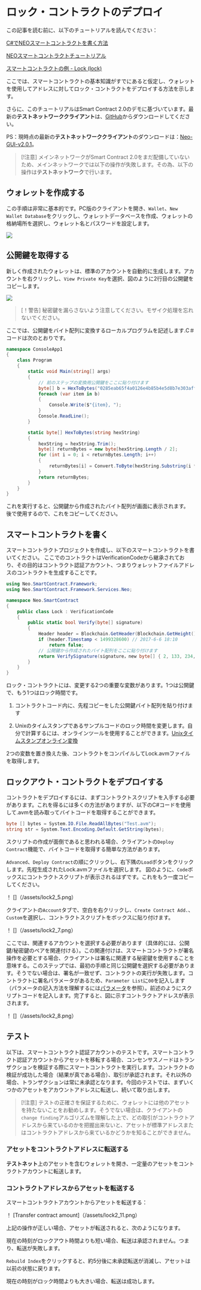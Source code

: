 # ロック・コントラクトのデプロイ

この記事を読む前に、以下のチュートリアルを読んでください：

[C#でNEOスマートコントラクトを書く方法](../getting-started.md)

[NEOスマートコントラクトチュートリアル](../tutorial.md)

[スマートコントラクトの例 - Lock (lock)](Lock.md)

ここでは、スマートコントラクトの基本知識がすでにあると仮定し、ウォレットを使用してアドレスに対してロック・コントラクトをデプロイする方法を示します。

さらに、このチュートリアルはSmart Contract 2.0のデモに基づいています。最新の**テストネットワーククライアント**は、[GitHub](https://github.com/neo-project/neo-gui/releases)からダウンロードしてください。

PS：現時点の最新の**テストネットワーククライアント**のダウンロードは：[Neo-GUI-v2.0.1](https://github.com/neo-project/neo-gui/releases/tag/v2.0.1)。

> [!注意]
> メインネットワークがSmart Contract 2.0をまだ配備していないため、メインネットワークでは以下の操作が失敗します。その為、以下の操作は**テストネットワーク**で行います。

## ウォレットを作成する

この手順は非常に基本的です。PC版のクライアントを開き、`Wallet`、`New Wallet Database`をクリックし、ウォレットデータベースを作成、ウォレットの格納場所を選択し、ウォレット名とパスワードを設定します。

![](/assets/lock2_1.png)

## 公開鍵を取得する

新しく作成されたウォレットは、標準のアカウントを自動的に生成します。アカウントを右クリックし、`View Private Key`を選択、図のように2行目の公開鍵をコピーします。

![](/assets/lock2_2.png)

> [！警告]
> 秘密鍵を漏らさないよう注意してください。モザイク処理を忘れないでください。

ここでは、公開鍵をバイト配列に変換するローカルプログラムを記述します.C＃コードは次のとおりです。

```c#
namespace ConsoleApp1
{
    class Program
    {
        static void Main(string[] args)
        {
            // 前のステップの変換用公開鍵をここに貼り付けます
            byte[] b = HexToBytes("0285eab65f4a0126e4b85b4e5d8b7e303aff7efb360d595f2e3189bb90487ad5aa");
            foreach (var item in b)
            {
                Console.Write($"{item}, ");
            }
            Console.ReadLine();
        }

        static byte[] HexToBytes(string hexString)
        {
            hexString = hexString.Trim();
            byte[] returnBytes = new byte[hexString.Length / 2];
            for (int i = 0; i < returnBytes.Length; i++)
            {
                returnBytes[i] = Convert.ToByte(hexString.Substring(i * 2, 2), 16);
            }
            return returnBytes;
        }
    }
}
```

これを実行すると、公開鍵から作成されたバイト配列が画面に表示されます。 後で使用するので、これをコピーしてください。

## スマートコントラクトを書く

スマートコントラクトプロジェクトを作成し、以下のスマートコントラクトを書いてください。 ここでのコントラクトはVerificationCodeから継承されており、その目的はコントラクト認証アカウント、つまりウォレットファイルアドレスのコントラクトを生成することです。

```c#
using Neo.SmartContract.Framework;
using Neo.SmartContract.Framework.Services.Neo;

namespace Neo.SmartContract
{
    public class Lock : VerificationCode
    {
        public static bool Verify(byte[] signature)
        {
            Header header = Blockchain.GetHeader(Blockchain.GetHeight());
            if (header.Timestamp < 1499328600) // 2017-6-6 18:10
                return false;
            // 公開鍵から作成されたバイト配列をここに貼り付けます
            return VerifySignature(signature，new byte[] { 2, 133, 234, 182, 95, 74, 1, 38, 228, 184, 91, 78, 93, 139, 126, 48, 58, 255, 126, 251, 54, 13, 89, 95, 46, 49, 137, 187, 144, 72, 122, 213, 170 });
        }
    }
}
```

ロック・コントラクトには、変更する2つの重要な変数があります。1つは公開鍵で、もう1つはロック時間です。

1. コントラクトコード内に、先程コピーをした公開鍵バイト配列を貼り付けます

2. Unixのタイムスタンプであるサンプルコードのロック時間を変更します。自分で計算するには、オンラインツールを使用することができます。[Unixタイムスタンプオンライン変換](https://unixtime.51240.com/)

2つの変数を置き換えた後、コントラクトをコンパイルしてLock.avmファイルを取得します。

## ロックアウト・コントラクトをデプロイする

コントラクトをデプロイするには、まずコントラクトスクリプトを入手する必要があります。これを得るには多くの方法がありますが、以下のC#コードを使用して.avmを読み取ってバイトコードを取得することができます。

```c#
byte [] bytes = System.IO.File.ReadAllBytes("Test.avm");
string str = System.Text.Encoding.Default.GetString(bytes);
```

スクリプトの作成が面倒であると思われる場合、クライアントの`Deploy Contract`機能で、バイトコードを取得する簡単な方法があります。

`Advanced`、`Deploy Contract`の順にクリックし、右下隅の`Load`ボタンをクリックします。先程生成されたLock.avmファイルを選択します。 図のように、`Code`ボックスにコントラクトスクリプトが表示されるはずです。これをもう一度コピーしてください。

！ []（/assets/lock2_5.png）

クライアントの`Account`タブで、空白を右クリックし、`Create Contract Add.`、`Custom`を選択し、コントラクトスクリプトをボックスに貼り付けます。

！ []（/assets/lock2_7.png）

ここでは、関連するアカウントを選択する必要があります（具体的には、公開鍵/秘密鍵のペアを関連付ける）。この関連付けは、スマートコントラクトが署名操作を必要とする場合、クライアントは署名に関連する秘密鍵を使用することを意味する。このステップでは、最初の手順と同じ公開鍵を選択する必要があります。そうでない場合は、署名が一致せず、コントラクトの実行が失敗します。コントラクトに署名パラメータがあるため、`Parameter List`に`00`を記入します（パラメータの記入方法を理解するには[パラメータ](Parameter.md)を参照）。前述のようにスクリプトコードを記入します。完了すると、図に示すコントラクトアドレスが表示されます。

！ []（/assets/lock2_8.png）

## テスト

以下は、スマートコントラクト認証アカウントのテストです。スマートコントラクト認証アカウントからアセットを移転する場合、コンセンサスノードはトランザクションを検証する際にスマートコントラクトを実行します。コントラクトの検証が成功した場合（結果が真である場合）、取引が承認されます。それ以外の場合、トランザクションは常に未承認となります。今回のテストでは、まずいくつかのアセットをアカウントアドレスに転送し、続いて取り出します。

> [!注意]
> テストの正確さを保証するために、ウォレットには他のアセットを持たないことをお勧めします。そうでない場合は、クライアントの`change finding`アルゴリズムを理解した上で、どの取引がコントラクトアドレスから来ているのかを把握出来ないと、アセットが標準アドレスまたはコントラクトアドレスから来ているかどうかを知ることができません。

### アセットをコントラクトアドレスに転送する

**テストネット**上のアセットを含むウォレットを開き、一定量のアセットをコントラクトアカウントに転送します。

### コントラクトアドレスからアセットを転送する

スマートコントラクトアカウントからアセットを転送する：

！ [Transfer contract amount]（/assets/lock2_11.png）

上記の操作が正しい場合、アセットが転送されると、次のようになります。

現在の時刻がロックアウト時間よりも短い場合、転送は承認されません。つまり、転送が失敗します。

`Rebuild Index`をクリックすると、約5分後に未承認転送が消滅し、アセットは以前の状態に戻ります。

現在の時刻がロック時間よりも大きい場合、転送は成功します。
